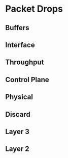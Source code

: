 # Packet Drops
## Buffers
## Interface
## Throughput
## Control Plane
## Physical
## Discard
## Layer 3
## Layer 2